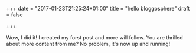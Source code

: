 +++
date = "2017-01-23T21:25:24+01:00"
title = "hello bloggosphere"
draft = false

+++

Wow, I did it! I created my forst post and more will follow. You are thrilled about more content from me? No problem, it's now up and running!